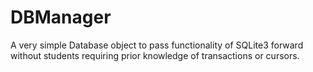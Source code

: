 # DBManager
A very simple Database object to pass functionality of SQLite3 forward without students requiring prior knowledge of transactions or cursors.
